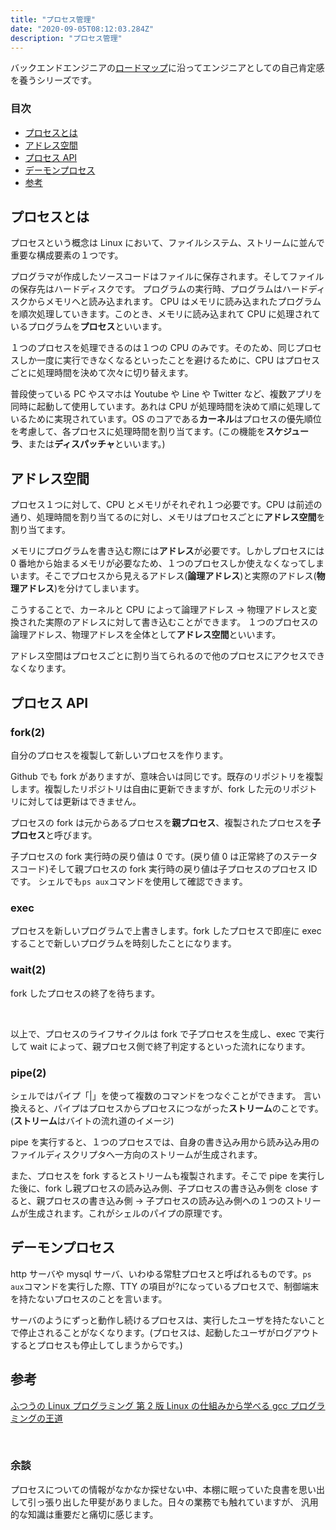```yaml
---
title: "プロセス管理"
date: "2020-09-05T08:12:03.284Z"
description: "プロセス管理"
---
```


バックエンドエンジニアの[ロードマップ][ロードマップ]に沿ってエンジニアとしての自己肯定感を養うシリーズです。

### 目次

- [プロセスとは](#プロセスとは)
- [アドレス空間](#アドレス空間)
- [プロセス API](#プロセスAPI)
- [デーモンプロセス](#デーモンプロセス)
- [参考](#参考)

## プロセスとは

プロセスという概念は Linux において、ファイルシステム、ストリームに並んで重要な構成要素の１つです。
<br>

プログラマが作成したソースコードはファイルに保存されます。そしてファイルの保存先はハードディスクです。
プログラムの実行時、プログラムはハードディスクからメモリへと読み込まれます。
CPU はメモリに読み込まれたプログラムを順次処理していきます。このとき、メモリに読み込まれて CPU に処理されているプログラムを**プロセス**といいます。
<br>

１つのプロセスを処理できるのは１つの CPU のみです。そのため、同じプロセスしか一度に実行できなくなるといったことを避けるために、CPU はプロセスごとに処理時間を決めて次々に切り替えます。
<br>

普段使っている PC やスマホは Youtube や Line や Twitter など、複数アプリを同時に起動して使用しています。あれは CPU が処理時間を決めて順に処理しているために実現されています。OS のコアである**カーネル**はプロセスの優先順位を考慮して、各プロセスに処理時間を割り当てます。(この機能を**スケジューラ**、または**ディスパッチャ**といいます。)

## アドレス空間

プロセス１つに対して、CPU とメモリがそれぞれ１つ必要です。CPU は前述の通り、処理時間を割り当てるのに対し、メモリはプロセスごとに**アドレス空間**を割り当てます。
<br>

メモリにプログラムを書き込む際には**アドレス**が必要です。しかしプロセスには 0 番地から始まるメモリが必要なため、１つのプロセスしか使えなくなってしまいます。そこでプロセスから見えるアドレス(**論理アドレス**)と実際のアドレス(**物理アドレス**)を分けてしまいます。
<br>

こうすることで、カーネルと CPU によって論理アドレス → 物理アドレスと変換された実際のアドレスに対して書き込むことができます。
１つのプロセスの論理アドレス、物理アドレスを全体として**アドレス空間**といいます。
<br>

アドレス空間はプロセスごとに割り当てられるので他のプロセスにアクセスできなくなります。

## プロセス API

### fork(2)

自分のプロセスを複製して新しいプロセスを作ります。
<br>

Github でも fork がありますが、意味合いは同じです。既存のリポジトリを複製します。複製したリポジトリは自由に更新できますが、fork した元のリポジトリに対しては更新はできません。
<br>

プロセスの fork は元からあるプロセスを**親プロセス**、複製されたプロセスを**子プロセス**と呼びます。
<br>

子プロセスの fork 実行時の戻り値は 0 です。(戻り値 0 は正常終了のステータスコード)そして親プロセスの fork 実行時の戻り値は子プロセスのプロセス ID です。
シェルでも`ps aux`コマンドを使用して確認できます。
<br>

### exec

プロセスを新しいプログラムで上書きします。fork したプロセスで即座に exec することで新しいプログラムを時刻したことになります。
<br>

### wait(2)

fork したプロセスの終了を待ちます。

<br>

以上で、プロセスのライフサイクルは fork で子プロセスを生成し、exec で実行して wait によって、親プロセス側で終了判定するといった流れになります。

### pipe(2)

シェルではパイプ「|」を使って複数のコマンドをつなぐことができます。
言い換えると、パイプはプロセスからプロセスにつながった**ストリーム**のことです。(**ストリーム**はバイトの流れ道のイメージ)
<br>

pipe を実行すると、１つのプロセスでは、自身の書き込み用から読み込み用のファイルディスクリプタへ一方向のストリームが生成されます。
<br>

また、プロセスを fork するとストリームも複製されます。そこで pipe を実行した後に、fork し親プロセスの読み込み側、子プロセスの書き込み側を close すると、親プロセスの書き込み側 → 子プロセスの読み込み側への１つのストリームが生成されます。これがシェルのパイプの原理です。
<br>

## デーモンプロセス

http サーバや mysql サーバ、いわゆる常駐プロセスと呼ばれるものです。`ps aux`コマンドを実行した際、TTY の項目が?になっているプロセスで、制御端末を持たないプロセスのことを言います。
<br>

サーバのようにずっと動作し続けるプロセスは、実行したユーザを持たないことで停止されることがなくなります。(プロセスは、起動したユーザがログアウトするとプロセスも停止してしまうからです。)

## 参考

[ふつうの Linux プログラミング 第 2 版 Linux の仕組みから学べる gcc プログラミングの王道][amazon]

<br>

### 余談

プロセスについての情報がなかなか探せない中、本棚に眠っていた良書を思い出して引っ張り出した甲斐がありました。日々の業務でも触れていますが、 汎用的な知識は重要だと痛切に感じます。

[ロードマップ]: https://github.com/kamranahmedse/developer-roadmap#back-end-roadmap
[amazon]: https://www.amazon.co.jp/%E3%81%B5%E3%81%A4%E3%81%86%E3%81%AELinux%E3%83%97%E3%83%AD%E3%82%B0%E3%83%A9%E3%83%9F%E3%83%B3%E3%82%B0-%E7%AC%AC2%E7%89%88-Linux%E3%81%AE%E4%BB%95%E7%B5%84%E3%81%BF%E3%81%8B%E3%82%89%E5%AD%A6%E3%81%B9%E3%82%8Bgcc%E3%83%97%E3%83%AD%E3%82%B0%E3%83%A9%E3%83%9F%E3%83%B3%E3%82%B0%E3%81%AE%E7%8E%8B%E9%81%93-%E9%9D%92%E6%9C%A8-%E5%B3%B0%E9%83%8E/dp/4797386479
